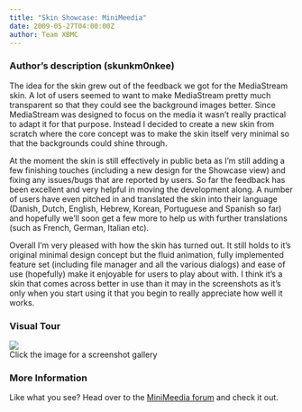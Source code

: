 ```yaml
---
title: "Skin Showcase: MiniMeedia"
date: 2009-05-27T04:00:00Z
author: Team XBMC
---
```


### Author’s description (skunkm0nkee)

The idea for the skin grew out of the feedback we got for the MediaStream skin. A lot of users seemed to want to make MediaStream pretty much transparent so that they could see the background images better. Since MediaStream was designed to focus on the media it wasn’t really practical to adapt it for that purpose. Instead I decided to create a new skin from scratch where the core concept was to make the skin itself very minimal so that the backgrounds could shine through.

At the moment the skin is still effectively in public beta as I’m still adding a few finishing touches (including a new design for the Showcase view) and fixing any issues/bugs that are reported by users. So far the feedback has been excellent and very helpful in moving the development along. A number of users have even pitched in and translated the skin into their language (Danish, Dutch, English, Hebrew, Korean, Portuguese and Spanish so far) and hopefully we’ll soon get a few more to help us with further translations (such as French, German, Italian etc).

Overall I’m very pleased with how the skin has turned out. It still holds to it’s original minimal design concept but the fluid animation, fully implemented feature set (including file manager and all the various dialogs) and ease of use (hopefully) make it enjoyable for users to play about with. I think it’s a skin that comes across better in use than it may in the screenshots as it’s only when you start using it that you begin to really appreciate how well it works.

### Visual Tour

[![](/images/blog/homemusicplaying.jpeg)](/images/blog/homemusicplaying.jpeg)  
 Click the image for a screenshot gallery

### More Information

Like what you see? Head over to the [MiniMeedia forum](https://forum.kodi.tv/forumdisplay.php?fid=114) and check it out.
